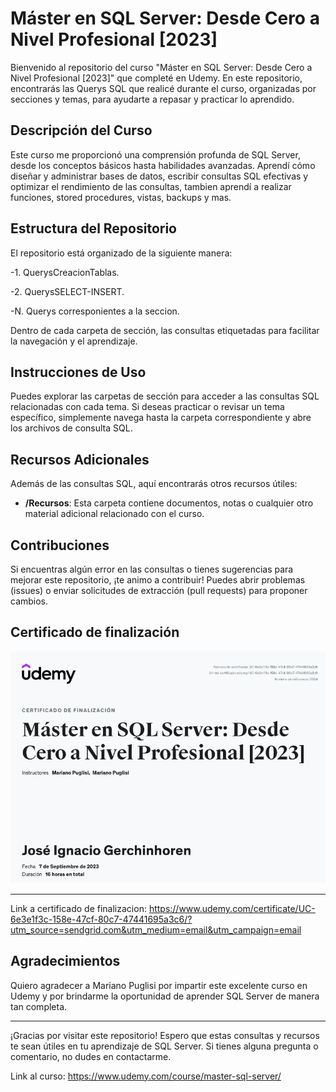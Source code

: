 # Máster en SQL Server: Desde Cero a Nivel Profesional [2023]

Bienvenido al repositorio del curso "Máster en SQL Server: Desde Cero a Nivel Profesional [2023]" que completé en Udemy. En este repositorio, encontrarás las Querys SQL que realicé durante el curso, organizadas por secciones y temas, para ayudarte a repasar y practicar lo aprendido.

## Descripción del Curso

Este curso me proporcionó una comprensión profunda de SQL Server, desde los conceptos básicos hasta habilidades avanzadas. Aprendí cómo diseñar y administrar bases de datos, escribir consultas SQL efectivas y optimizar el rendimiento de las consultas, tambien aprendí a realizar funciones, stored procedures, vistas, backups y mas.

## Estructura del Repositorio

El repositorio está organizado de la siguiente manera:

-1. QuerysCreacionTablas.

-2. QuerysSELECT-INSERT.

-N. Querys corresponientes a la seccion.

Dentro de cada carpeta de sección, las consultas etiquetadas para facilitar la navegación y el aprendizaje.

## Instrucciones de Uso

Puedes explorar las carpetas de sección para acceder a las consultas SQL relacionadas con cada tema. Si deseas practicar o revisar un tema específico, simplemente navega hasta la carpeta correspondiente y abre los archivos de consulta SQL.

## Recursos Adicionales

Además de las consultas SQL, aquí encontrarás otros recursos útiles:

- **/Recursos**: Esta carpeta contiene documentos, notas o cualquier otro material adicional relacionado con el curso.

## Contribuciones

Si encuentras algún error en las consultas o tienes sugerencias para mejorar este repositorio, ¡te animo a contribuir! Puedes abrir problemas (issues) o enviar solicitudes de extracción (pull requests) para proponer cambios.

## Certificado de finalización

<img src="Certificado_Udemy_SQLServer.PNG" alt="Certificado Udemy SQL Server">

---

Link a certificado de finalizacion:
https://www.udemy.com/certificate/UC-6e3e1f3c-158e-47cf-80c7-47441695a3c6/?utm_source=sendgrid.com&utm_medium=email&utm_campaign=email

## Agradecimientos

Quiero agradecer a Mariano Puglisi por impartir este excelente curso en Udemy y por brindarme la oportunidad de aprender SQL Server de manera tan completa.

---

¡Gracias por visitar este repositorio! Espero que estas consultas y recursos te sean útiles en tu aprendizaje de SQL Server. Si tienes alguna pregunta o comentario, no dudes en contactarme.

Link al curso:
https://www.udemy.com/course/master-sql-server/

